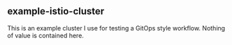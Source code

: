 ## example-istio-cluster
This is an example cluster I use for testing a GitOps style workflow. Nothing of value is contained here.
